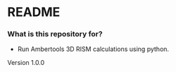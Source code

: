 # README #

### What is this repository for? ###

* Run Ambertools 3D RISM calculations using python.

Version 1.0.0